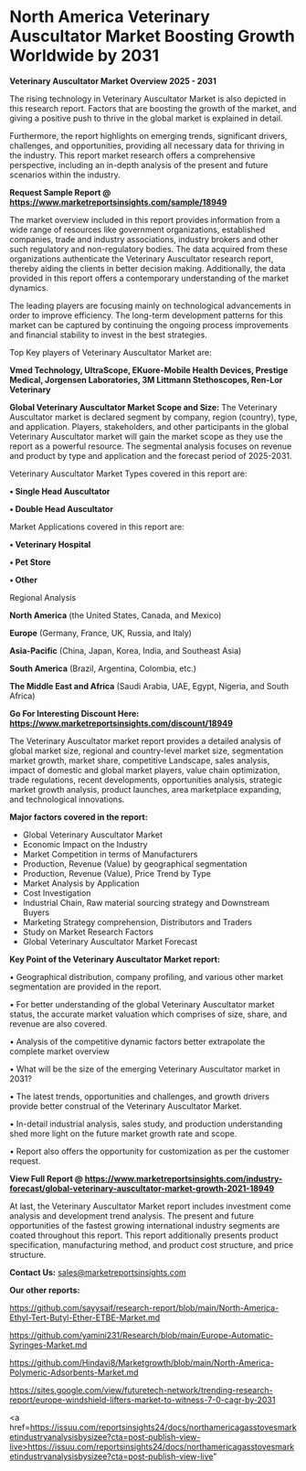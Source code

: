 # North America Veterinary Auscultator Market Boosting Growth Worldwide by 2031

<Strong> Veterinary Auscultator Market Overview 2025 - 2031</strong>

The rising technology in Veterinary Auscultator Market is also depicted in this research report. Factors that are boosting the growth of the market, and giving a positive push to thrive in the global market is explained in detail.

Furthermore, the report highlights on emerging trends, significant drivers, challenges, and opportunities, providing all necessary data for thriving in the industry. This report market research offers a comprehensive perspective, including an in-depth analysis of the present and future scenarios within the industry.

<strong>Request Sample Report @ <a href=https://www.marketreportsinsights.com/sample/18949>https://www.marketreportsinsights.com/sample/18949</a></strong>

The market overview included in this report provides information from a wide range of resources like government organizations, established companies, trade and industry associations, industry brokers and other such regulatory and non-regulatory bodies. The data acquired from these organizations authenticate the Veterinary Auscultator research report, thereby aiding the clients in better decision making. Additionally, the data provided in this report offers a contemporary understanding of the market dynamics.

The leading players are focusing mainly on technological advancements in order to improve efficiency. The long-term development patterns for this market can be captured by continuing the ongoing process improvements and financial stability to invest in the best strategies.

Top Key players of Veterinary Auscultator Market are:

<strong>Vmed Technology, UltraScope, EKuore-Mobile Health Devices, Prestige Medical, Jorgensen Laboratories, 3M Littmann Stethoscopes, Ren-Lor Veterinary</strong>

<strong><b>Global Veterinary Auscultator Market Scope and Size:</b></strong>
The Veterinary Auscultator market is declared segment by company, region (country), type, and application. Players, stakeholders, and other participants in the global Veterinary Auscultator market will gain the market scope as they use the report as a powerful resource. The segmental analysis focuses on revenue and product by type and application and the forecast period of 2025-2031.

Veterinary Auscultator Market Types covered in this report are:

<strong>• Single Head Auscultator

• Double Head Auscultator</strong>

Market Applications covered in this report are:

<strong>• Veterinary Hospital

• Pet Store

• Other</strong> 

Regional Analysis

<strong>North America</strong> (the United States, Canada, and Mexico)

<strong>Europe</strong> (Germany, France, UK, Russia, and Italy)

<strong>Asia-Pacific</strong> (China, Japan, Korea, India, and Southeast Asia)

<strong>South America</strong> (Brazil, Argentina, Colombia, etc.)

<strong>The Middle East and Africa</strong> (Saudi Arabia, UAE, Egypt, Nigeria, and South Africa)

<strong>Go For Interesting Discount Here: <a href=https://www.marketreportsinsights.com/discount/18949>https://www.marketreportsinsights.com/discount/18949</a></strong>

The Veterinary Auscultator market report provides a detailed analysis of global market size, regional and country-level market size, segmentation market growth, market share, competitive Landscape, sales analysis, impact of domestic and global market players, value chain optimization, trade regulations, recent developments, opportunities analysis, strategic market growth analysis, product launches, area marketplace expanding, and technological innovations.

<strong><b>Major factors covered in the report:</b></strong>
<ul>
  <li>Global Veterinary Auscultator Market </li>
  <li>Economic Impact on the Industry</li>
  <li>Market Competition in terms of Manufacturers</li>
  <li>Production, Revenue (Value) by geographical segmentation</li>
  <li>Production, Revenue (Value), Price Trend by Type</li>
  <li>Market Analysis by Application</li>
  <li>Cost Investigation</li>
  <li>Industrial Chain, Raw material sourcing strategy and Downstream Buyers</li>
  <li>Marketing Strategy comprehension, Distributors and Traders</li>
  <li>Study on Market Research Factors</li>
  <li>Global Veterinary Auscultator Market Forecast</li>
</ul>

<strong><b>Key Point of the Veterinary Auscultator Market report:</b></strong>

• Geographical distribution, company profiling, and various other market segmentation are provided in the report.

• For better understanding of the global Veterinary Auscultator market status, the accurate market valuation which comprises of size, share, and revenue are also covered.

• Analysis of the competitive dynamic factors better extrapolate the complete market overview

• What will be the size of the emerging Veterinary Auscultator market in 2031?

• The latest trends, opportunities and challenges, and growth drivers provide better construal of the Veterinary Auscultator Market.

• In-detail industrial analysis, sales study, and production understanding shed more light on the future market growth rate and scope.

• Report also offers the opportunity for customization as per the customer request.

<strong><b>View Full Report @ <a href=https://www.marketreportsinsights.com/industry-forecast/global-veterinary-auscultator-market-growth-2021-18949>https://www.marketreportsinsights.com/industry-forecast/global-veterinary-auscultator-market-growth-2021-18949</a></b></strong>


At last, the Veterinary Auscultator Market report includes investment come analysis and development trend analysis. The present and future opportunities of the fastest growing international industry segments are coated throughout this report. This report additionally presents product specification, manufacturing method, and product cost structure, and price structure.

<strong>Contact Us:</strong>
sales@marketreportsinsights.com

<strong>Our other reports:</strong>

<a href=https://github.com/sayysaif/research-report/blob/main/North-America-Ethyl-Tert-Butyl-Ether-ETBE-Market.md>https://github.com/sayysaif/research-report/blob/main/North-America-Ethyl-Tert-Butyl-Ether-ETBE-Market.md</a>

<a href=https://github.com/yamini231/Research/blob/main/Europe-Automatic-Syringes-Market.md>https://github.com/yamini231/Research/blob/main/Europe-Automatic-Syringes-Market.md</a>

<a href=https://github.com/Hindavi8/Marketgrowth/blob/main/North-America-Polymeric-Adsorbents-Market.md>https://github.com/Hindavi8/Marketgrowth/blob/main/North-America-Polymeric-Adsorbents-Market.md</a>

<a href=https://sites.google.com/view/futuretech-network/trending-research-report/europe-windshield-lifters-market-to-witness-7-0-cagr-by-2031>https://sites.google.com/view/futuretech-network/trending-research-report/europe-windshield-lifters-market-to-witness-7-0-cagr-by-2031</a>

<a href=https://issuu.com/reportsinsights24/docs/northamericagasstovesmarketindustryanalysisbysizee?cta=post-publish-view-live>https://issuu.com/reportsinsights24/docs/northamericagasstovesmarketindustryanalysisbysizee?cta=post-publish-view-live</a>"
